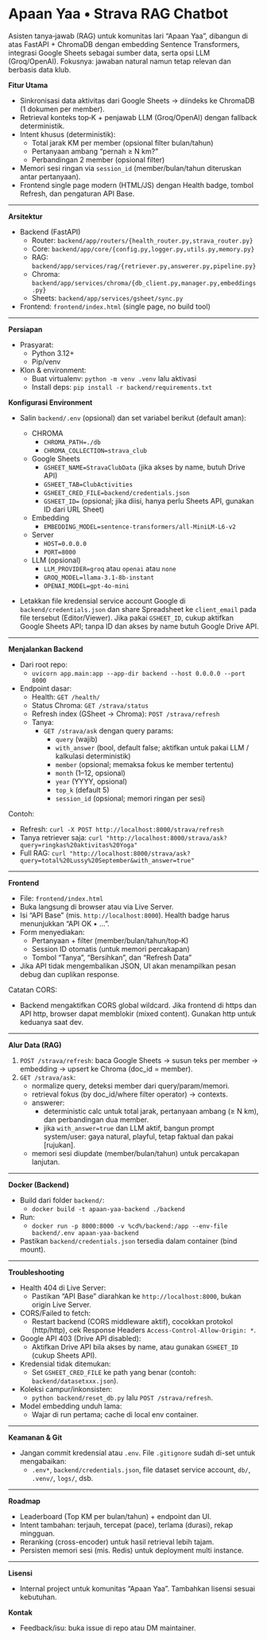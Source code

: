 # Apaan Yaa • Strava RAG Chatbot

Asisten tanya‑jawab (RAG) untuk komunitas lari “Apaan Yaa”, dibangun di atas FastAPI + ChromaDB dengan embedding Sentence Transformers, integrasi Google Sheets sebagai sumber data, serta opsi LLM (Groq/OpenAI). Fokusnya: jawaban natural namun tetap relevan dan berbasis data klub.

**Fitur Utama**
- Sinkronisasi data aktivitas dari Google Sheets → diindeks ke ChromaDB (1 dokumen per member).
- Retrieval konteks top‑K + penjawab LLM (Groq/OpenAI) dengan fallback deterministik.
- Intent khusus (deterministik):
  - Total jarak KM per member (opsional filter bulan/tahun)
  - Pertanyaan ambang “pernah ≥ N km?”
  - Perbandingan 2 member (opsional filter)
- Memori sesi ringan via `session_id` (member/bulan/tahun diteruskan antar pertanyaan).
- Frontend single page modern (HTML/JS) dengan Health badge, tombol Refresh, dan pengaturan API Base.

---

**Arsitektur**
- Backend (FastAPI)
  - Router: `backend/app/routers/{health_router.py,strava_router.py}`
  - Core: `backend/app/core/{config.py,logger.py,utils.py,memory.py}`
  - RAG: `backend/app/services/rag/{retriever.py,answerer.py,pipeline.py}`
  - Chroma: `backend/app/services/chroma/{db_client.py,manager.py,embeddings.py}`
  - Sheets: `backend/app/services/gsheet/sync.py`
- Frontend: `frontend/index.html` (single page, no build tool)

---

**Persiapan**
- Prasyarat:
  - Python 3.12+
  - Pip/venv
- Klon & environment:
  - Buat virtualenv: `python -m venv .venv` lalu aktivasi
  - Install deps: `pip install -r backend/requirements.txt`

**Konfigurasi Environment**
- Salin `backend/.env` (opsional) dan set variabel berikut (default aman):
  - CHROMA
    - `CHROMA_PATH=./db`
    - `CHROMA_COLLECTION=strava_club`
  - Google Sheets
    - `GSHEET_NAME=StravaClubData` (jika akses by name, butuh Drive API)
    - `GSHEET_TAB=ClubActivities`
    - `GSHEET_CRED_FILE=backend/credentials.json`
    - `GSHEET_ID=` (opsional; jika diisi, hanya perlu Sheets API, gunakan ID dari URL Sheet)
  - Embedding
    - `EMBEDDING_MODEL=sentence-transformers/all-MiniLM-L6-v2`
  - Server
    - `HOST=0.0.0.0`
    - `PORT=8000`
  - LLM (opsional)
    - `LLM_PROVIDER=groq` atau `openai` atau `none`
    - `GROQ_MODEL=llama-3.1-8b-instant`
    - `OPENAI_MODEL=gpt-4o-mini`

- Letakkan file kredensial service account Google di `backend/credentials.json` dan share Spreadsheet ke `client_email` pada file tersebut (Editor/Viewer). Jika pakai `GSHEET_ID`, cukup aktifkan Google Sheets API; tanpa ID dan akses by name butuh Google Drive API.

---

**Menjalankan Backend**
- Dari root repo:
  - `uvicorn app.main:app --app-dir backend --host 0.0.0.0 --port 8000`
- Endpoint dasar:
  - Health: `GET /health/`
  - Status Chroma: `GET /strava/status`
  - Refresh index (GSheet → Chroma): `POST /strava/refresh`
  - Tanya:
    - `GET /strava/ask` dengan query params:
      - `query` (wajib)
      - `with_answer` (bool, default false; aktifkan untuk pakai LLM / kalkulasi deterministik)
      - `member` (opsional; memaksa fokus ke member tertentu)
      - `month` (1–12, opsional)
      - `year` (YYYY, opsional)
      - `top_k` (default 5)
      - `session_id` (opsional; memori ringan per sesi)

Contoh:
- Refresh: `curl -X POST http://localhost:8000/strava/refresh`
- Tanya retriever saja: `curl "http://localhost:8000/strava/ask?query=ringkas%20aktivitas%20Yoga"`
- Full RAG: `curl "http://localhost:8000/strava/ask?query=total%20Lussy%20September&with_answer=true"`

---

**Frontend**
- File: `frontend/index.html`
- Buka langsung di browser atau via Live Server.
- Isi “API Base” (mis. `http://localhost:8000`). Health badge harus menunjukkan “API OK • …”.
- Form menyediakan:
  - Pertanyaan + filter (member/bulan/tahun/top‑K)
  - Session ID otomatis (untuk memori percakapan)
  - Tombol “Tanya”, “Bersihkan”, dan “Refresh Data”
- Jika API tidak mengembalikan JSON, UI akan menampilkan pesan debug dan cuplikan response.

Catatan CORS:
- Backend mengaktifkan CORS global wildcard. Jika frontend di https dan API http, browser dapat memblokir (mixed content). Gunakan http untuk keduanya saat dev.

---

**Alur Data (RAG)**
1) `POST /strava/refresh`: baca Google Sheets → susun teks per member → embedding → upsert ke Chroma (doc_id = member).
2) `GET /strava/ask`: 
   - normalize query, deteksi member dari query/param/memori.
   - retrieval fokus (by doc_id/where filter operator) → contexts.
   - answerer:
     - deterministic calc untuk total jarak, pertanyaan ambang (≥ N km), dan perbandingan dua member.
     - jika `with_answer=true` dan LLM aktif, bangun prompt system/user: gaya natural, playful, tetap faktual dan pakai [rujukan].
   - memori sesi diupdate (member/bulan/tahun) untuk percakapan lanjutan.

---

**Docker (Backend)**
- Build dari folder `backend/`:
  - `docker build -t apaan-yaa-backend ./backend`
- Run:
  - `docker run -p 8000:8000 -v %cd%/backend:/app --env-file backend/.env apaan-yaa-backend`
- Pastikan `backend/credentials.json` tersedia dalam container (bind mount).

---

**Troubleshooting**
- Health 404 di Live Server:
  - Pastikan “API Base” diarahkan ke `http://localhost:8000`, bukan origin Live Server.
- CORS/Failed to fetch:
  - Restart backend (CORS middleware aktif), cocokkan protokol (http/http), cek Response Headers `Access-Control-Allow-Origin: *`.
- Google API 403 (Drive API disabled):
  - Aktifkan Drive API bila akses by name, atau gunakan `GSHEET_ID` (cukup Sheets API).
- Kredensial tidak ditemukan:
  - Set `GSHEET_CRED_FILE` ke path yang benar (contoh: `backend/datasetxxx.json`).
- Koleksi campur/inkonsisten:
  - `python backend/reset_db.py` lalu `POST /strava/refresh`.
- Model embedding unduh lama:
  - Wajar di run pertama; cache di local env container.

---

**Keamanan & Git**
- Jangan commit kredensial atau `.env`. File `.gitignore` sudah di-set untuk mengabaikan:
  - `.env*`, `backend/credentials.json`, file dataset service account, `db/`, `.venv/`, `logs/`, dsb.

---

**Roadmap**
- Leaderboard (Top KM per bulan/tahun) + endpoint dan UI.
- Intent tambahan: terjauh, tercepat (pace), terlama (durasi), rekap mingguan.
- Reranking (cross-encoder) untuk hasil retrieval lebih tajam.
- Persisten memori sesi (mis. Redis) untuk deployment multi instance.

---

**Lisensi**
- Internal project untuk komunitas “Apaan Yaa”. Tambahkan lisensi sesuai kebutuhan.

**Kontak**
- Feedback/isu: buka issue di repo atau DM maintainer.
